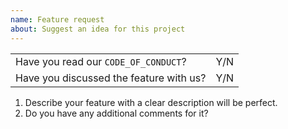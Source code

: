 ```yaml
---
name: Feature request
about: Suggest an idea for this project
---
```


|                                         |     |
| --------------------------------------- | --- |
| Have you read our `CODE_OF_CONDUCT`?    | Y/N |
| Have you discussed the feature with us? | Y/N |

1. Describe your feature with a clear description will be perfect.
2. Do you have any additional comments for it?
